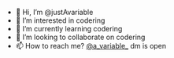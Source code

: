 - 👋 Hi, I’m @justAvariable
- 👀 I’m interested in codering
- 🌱 I’m currently learning codering
- 💞️ I’m looking to collaborate on codering
- 📫 How to reach me? [@a_variable_](https://twitter.com/a_variable_) dm is open

<!---
justAvariable/justAvariable is a ✨ special ✨ repository because its `README.md` (this file) appears on your GitHub profile.
You can click the Preview link to take a look at your changes.
--->
